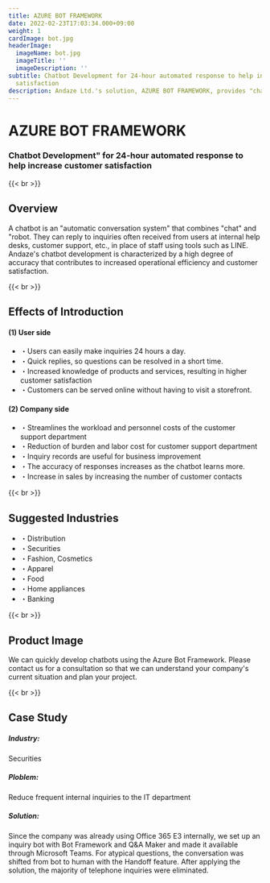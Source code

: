 ```yaml
---
title: AZURE BOT FRAMEWORK
date: 2022-02-23T17:03:34.000+09:00
weight: 1
cardImage: bot.jpg
headerImage:
  imageName: bot.jpg
  imageTitle: ''
  imageDescription: ''
subtitle: Chatbot Development for 24-hour automated response to help increase customer
  satisfaction
description: Andaze Ltd.'s solution, AZURE BOT FRAMEWORK, provides "chatbot development" with 24-hour automatic response to help increase customer satisfaction. We utilize Azure Bot Framework to promptly proceed with chatbot development. Please contact us so that we can understand your company's current situation and formulate a plan.
---
```

# AZURE BOT FRAMEWORK

### Chatbot Development" for 24-hour automated response to help increase customer satisfaction

{{< br >}}

## Overview

A chatbot is an "automatic conversation system" that combines "chat" and "robot. They can reply to inquiries often received from users at internal help desks, customer support, etc., in place of staff using tools such as LINE. Andaze's chatbot development is characterized by a high degree of accuracy that contributes to increased operational efficiency and customer satisfaction.

{{< br >}}

## Effects of Introduction

#### (1) User side

* ・Users can easily make inquiries 24 hours a day.
* ・Quick replies, so questions can be resolved in a short time.
* ・Increased knowledge of products and services, resulting in higher customer satisfaction
* ・Customers can be served online without having to visit a storefront.

#### (2) Company side

* ・Streamlines the workload and personnel costs of the customer support department
* ・Reduction of burden and labor cost for customer support department
* ・Inquiry records are useful for business improvement
* ・The accuracy of responses increases as the chatbot learns more.
* ・Increase in sales by increasing the number of customer contacts

{{< br >}}

## Suggested Industries

* ・Distribution
* ・Securities
* ・Fashion, Cosmetics
* ・Apparel
* ・Food
* ・Home appliances
* ・Banking

{{< br >}}

## Product Image

We can quickly develop chatbots using the Azure Bot Framework. Please contact us for a consultation so that we can understand your company's current situation and plan your project.

{{< br >}}

## Case Study

##### **Industry**:

Securities

##### **Ploblem**:

Reduce frequent internal inquiries to the IT department

##### **Solution**:

Since the company was already using Office 365 E3 internally, we set up an inquiry bot with Bot Framework and Q&A Maker and made it available through Microsoft Teams. For atypical questions, the conversation was shifted from bot to human with the Handoff feature. After applying the solution, the majority of telephone inquiries were eliminated.